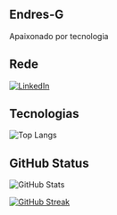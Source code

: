 

## Endres-G
Apaixonado por tecnologia 


## Rede


[![LinkedIn](https://img.shields.io/badge/LinkedIn-0077B5?style=for-the-badge&logo=linkedin&logoColor=white)](https://www.linkedin.com/in/gabriel-provin-flores-endres-02b486244/)

## Tecnologias
![Top Langs](https://github-readme-stats-git-masterrstaa-rickstaa.vercel.app/api/top-langs/?username=Endres-G&layout=compact&bg_color=000&border_color=30A3DC&title_color=E94D5F&text_color=FFF)

## GitHub Status
![GitHub Stats](https://github-readme-stats.vercel.app/api?username=Endres-G&theme=transparent&bg_color=000&border_color=30A3DC&show_icons=true&icon_color=30A3DC&title_color=E94D5F&text_color=FFF)

[![GitHub Streak](https://streak-stats.demolab.com/?user=Endres-G&theme=bear&background=000&border=30A3DC&dates=FFF)](https://git.io/streak-stats)